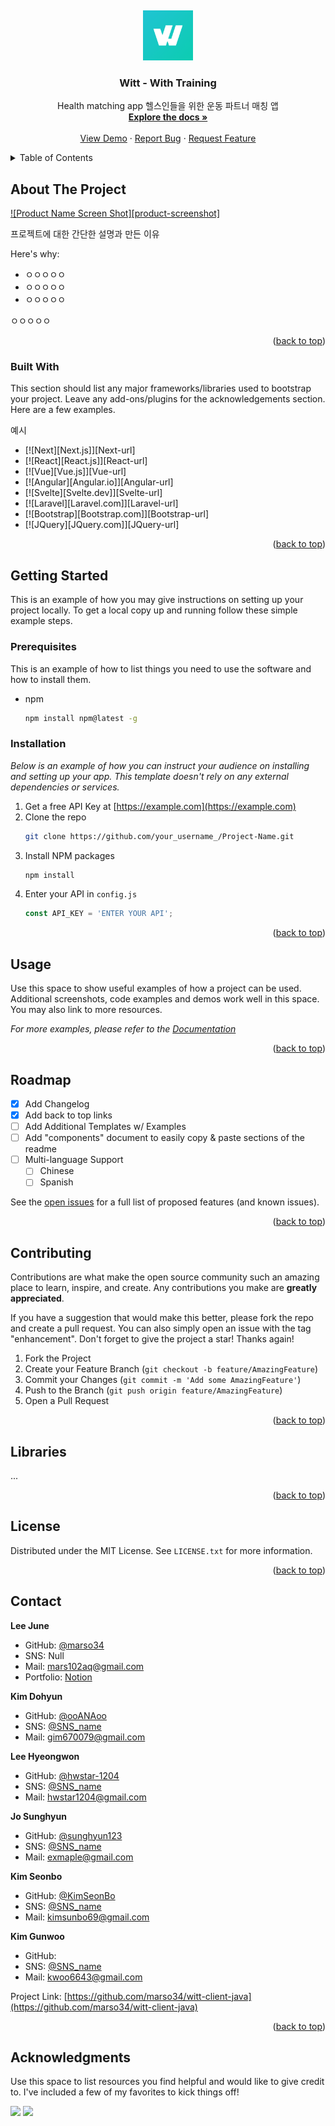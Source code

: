 <!-- PROJECT LOGO -->
<a name="readme-top"></a>
<br />
<div align="center">
  <a href="https://github.com/marso34/witt-client-java">
    <img src="app\src\main\app_logo-playstore.png" alt="Logo" width="80" height="80">
  </a>

  <h3 align="center">Witt - With Training</h3>

  <p align="center">
    Health matching app 헬스인들을 위한 운동 파트너 매칭 앱
    <br />
    <a href="https://github.com/marso34/witt-client-java"><strong>Explore the docs »</strong></a>
    <br />
    <br />
    <a href="https://github.com/marso34/witt-client-java">View Demo</a>
    ·
    <a href="https://github.com/marso34/witt-client-java/issues">Report Bug</a>
    ·
    <a href="https://github.com/marso34/witt-client-java/issues">Request Feature</a>
  </p>
</div>



<!-- TABLE OF CONTENTS -->
<details>
  <summary>Table of Contents</summary>
  <ol>
    <li>
      <a href="#about-the-project">About The Project</a>
      <ul>
        <li><a href="#built-with">Built With</a></li>
      </ul>
    </li>
    <li>
      <a href="#getting-started">Getting Started</a>
      <ul>
        <li><a href="#prerequisites">Prerequisites</a></li>
        <li><a href="#installation">Installation</a></li>
      </ul>
    </li>
    <li><a href="#usage">Usage</a></li>
    <li><a href="#roadmap">Roadmap</a></li>
    <li><a href="#contributing">Contributing</a></li>
    <li><a href="#license">License</a></li>
    <li><a href="#contact">Contact</a></li>
    <li><a href="#acknowledgments">Acknowledgments</a></li>
  </ol>
</details>



<!-- ABOUT THE PROJECT -->
## About The Project

[![Product Name Screen Shot][product-screenshot]](https://example.com)
<!-- 완성 후 스크린샷 추가 -->

프로젝트에 대한 간단한 설명과 만든 이유

Here's why:
* ㅇㅇㅇㅇㅇ
* ㅇㅇㅇㅇㅇ
* ㅇㅇㅇㅇㅇ

ㅇㅇㅇㅇㅇ

<!-- Use the `BLANK_README.md` to get started. -->


<p align="right">(<a href="#readme-top">back to top</a>)</p>



### Built With

This section should list any major frameworks/libraries used to bootstrap your project. Leave any add-ons/plugins for the acknowledgements section. Here are a few examples.

예시

* [![Next][Next.js]][Next-url]
* [![React][React.js]][React-url]
* [![Vue][Vue.js]][Vue-url]
* [![Angular][Angular.io]][Angular-url]
* [![Svelte][Svelte.dev]][Svelte-url]
* [![Laravel][Laravel.com]][Laravel-url]
* [![Bootstrap][Bootstrap.com]][Bootstrap-url]
* [![JQuery][JQuery.com]][JQuery-url]

<p align="right">(<a href="#readme-top">back to top</a>)</p>



<!-- GETTING STARTED -->
## Getting Started

This is an example of how you may give instructions on setting up your project locally.
To get a local copy up and running follow these simple example steps.

### Prerequisites

This is an example of how to list things you need to use the software and how to install them.
* npm
  ```sh
  npm install npm@latest -g
  ```

### Installation

_Below is an example of how you can instruct your audience on installing and setting up your app. This template doesn't rely on any external dependencies or services._

1. Get a free API Key at [https://example.com](https://example.com)
2. Clone the repo
   ```sh
   git clone https://github.com/your_username_/Project-Name.git
   ```
3. Install NPM packages
   ```sh
   npm install
   ```
4. Enter your API in `config.js`
   ```js
   const API_KEY = 'ENTER YOUR API';
   ```

<p align="right">(<a href="#readme-top">back to top</a>)</p>



<!-- USAGE EXAMPLES -->
## Usage

Use this space to show useful examples of how a project can be used. Additional screenshots, code examples and demos work well in this space. You may also link to more resources.

_For more examples, please refer to the [Documentation](https://example.com)_

<p align="right">(<a href="#readme-top">back to top</a>)</p>



<!-- ROADMAP -->
## Roadmap

- [x] Add Changelog
- [x] Add back to top links
- [ ] Add Additional Templates w/ Examples
- [ ] Add "components" document to easily copy & paste sections of the readme
- [ ] Multi-language Support
    - [ ] Chinese
    - [ ] Spanish

See the [open issues](https://github.com/othneildrew/Best-README-Template/issues) for a full list of proposed features (and known issues).

<p align="right">(<a href="#readme-top">back to top</a>)</p>



<!-- CONTRIBUTING -->
## Contributing

Contributions are what make the open source community such an amazing place to learn, inspire, and create. Any contributions you make are **greatly appreciated**.

If you have a suggestion that would make this better, please fork the repo and create a pull request. You can also simply open an issue with the tag "enhancement".
Don't forget to give the project a star! Thanks again!

1. Fork the Project
2. Create your Feature Branch (`git checkout -b feature/AmazingFeature`)
3. Commit your Changes (`git commit -m 'Add some AmazingFeature'`)
4. Push to the Branch (`git push origin feature/AmazingFeature`)
5. Open a Pull Request

<p align="right">(<a href="#readme-top">back to top</a>)</p>



<!-- Libraries -->
## Libraries

...

<p align="right">(<a href="#readme-top">back to top</a>)</p>


<!-- LICENSE -->
## License

Distributed under the MIT License. See `LICENSE.txt` for more information.

<p align="right">(<a href="#readme-top">back to top</a>)</p>



<!-- CONTACT -->
## Contact

**Lee June**

- GitHub: [@marso34](https://github.com/marso34)
- SNS: Null
- Mail: <a href="mailto:mars102aq@gmail.com">mars102aq@gmail.com</a>
- Portfolio: [Notion](https://leejune.notion.site/Portfolio-70b846886e2e41368280f5a7e49f9e0d)

**Kim Dohyun**

- GitHub: [@ooANAoo](htps://github.com/ooANAoo)
- SNS: [@SNS_name]()
- Mail: <a href="mailto:gim670079@gmail.com">gim670079@gmail.com</a>

**Lee Hyeongwon**

- GitHub: [@hwstar-1204](https://github.com/hwstar-1204)
- SNS: [@SNS_name]()
- Mail: <a href="mailto:hwstar1204@gmail.com">hwstar1204@gmail.com</a>

**Jo Sunghyun**

- GitHub: [@sunghyun123](https://github.com/sunghyun123)
- SNS: [@SNS_name]()
- Mail: <a href="mailto:exmaple@gmail.com">exmaple@gmail.com</a>

**Kim Seonbo**

- GitHub: [@KimSeonBo](https://github.com/KimSeonBo)
- SNS: [@SNS_name]()
- Mail: <a href="mailto:kimsunbo69@gmail.com">kimsunbo69@gmail.com</a>

**Kim Gunwoo**

- GitHub: 
- SNS: [@SNS_name]()
- Mail: <a href="mailto:kwoo6643@gmail.com">kwoo6643@gmail.com</a>


Project Link: [https://github.com/marso34/witt-client-java](https://github.com/marso34/witt-client-java)

<p align="right">(<a href="#readme-top">back to top</a>)</p>



<!-- ACKNOWLEDGMENTS -->
## Acknowledgments

Use this space to list resources you find helpful and would like to give credit to. I've included a few of my favorites to kick things off!


<!-- 나중에 수정-->

<a href="https://github.com/marso34/witt-client-java/graphs/contributors" alt="Contributors">
  <img src="https://img.shields.io/github/contributors/marso34/witt-client-java" /></a>
<a href="https://github.com/marso34/witt-client-java/pulse" alt="Activity">
  <img src="https://img.shields.io/github/commit-activity/m/marso34/witt-client-java" /></a>
